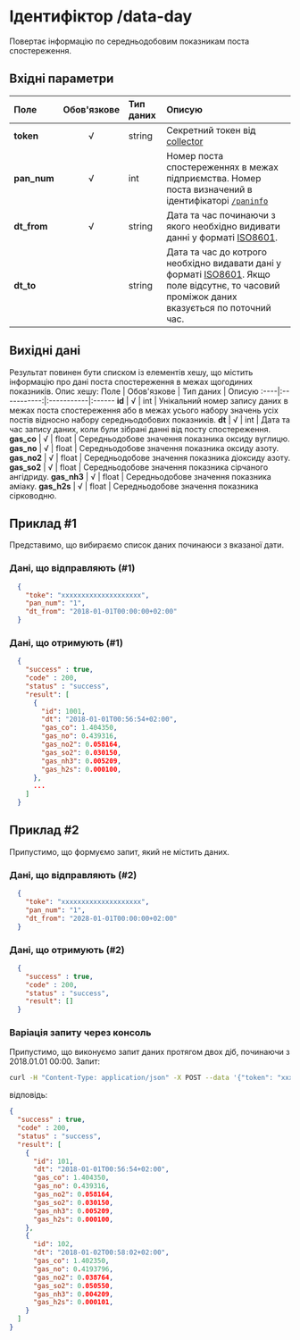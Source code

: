 # Ідентифіктор /data-day 
Повертає інформацію по середньодобовим показникам поста спостереження.

## Вхідні параметри
Поле | Обов'язкове | Тип даних | Описую
:----|:-----------:|:-----------|:------
**token** | √ | string | Секретний токен від [collector](/99_Глосарій#collector)
**pan_num** | √ | int | Номер поста спостереженнях в межах підприємства. Номер поста визначений в ідентифікаторі [`/paninfo`](/03_REST_протокол/10_paninfo)
**dt_from**| √ | string | Дата та час починаючи з якого необхідно видивати данні у форматі [ISO8601](/99_Глосарій#iso8601).
**dt_to**|  | string | Дата та час до котрого необхідно видавати дані у форматі [ISO8601](/99_Глосарій#iso8601). Якщо поле відсутнє, то часовий проміжок даних вказується по поточний час.

## Вихідні дані
Результат повинен бути списком із елементів хешу, що містить інформацію про дані поста спостереження в межах щогодиних показників. Опис хешу:
Поле | Обов'язкове | Тип даних | Описую
:----|:-----------:|:-----------|:------
**id** | √ | int | Унікальний номер запису даних в межах поста спостереження або в межах усього набору значень усіх постів відносно набору середньодобових показників.
**dt** | √ | int | Дата та час запису даних, коли були зібрані данні від посту спостереження.
**gas_co** | √ | float | Середньодобове значення показника оксиду вуглицю. 
**gas_no** | √ | float | Середньодобове значення показника оксиду азоту.
**gas_no2** | √ | float | Середньодобове значення показника діоксиду азоту.
**gas_so2** | √ | float | Середньодобове значення показника сірчаного ангідриду.
**gas_nh3** | √ | float | Середньодобове значення показника аміаку.
**gas_h2s** | √ | float | Середньодобове значення показника сірководню.

## Приклад #1
Представимо, що вибираємо список даних починаюси з вказаної дати.

### Дані, що відправляють (#1)
```JSON
  { 
    "toke": "xxxxxxxxxxxxxxxxxxxx",
    "pan_num": "1",
    "dt_from": "2018-01-01T00:00:00+02:00"
  }
```

### Дані, що отримують (#1)
```JSON
  {
    "success" : true,
    "code" : 200,
    "status" : "success",
    "result": [
      {
        "id": 1001, 
        "dt": "2018-01-01T00:56:54+02:00", 
        "gas_co": 1.404350,
        "gas_no": 0.439316,
        "gas_no2": 0.058164,
        "gas_so2": 0.030150,
        "gas_nh3": 0.005209,
        "gas_h2s": 0.000100,
      },
      ...
    ]
  }
```

## Приклад #2
Припустимо, що формуємо запит, який не містить даних.

### Дані, що відправляють (#2)
```JSON
  { 
    "toke": "xxxxxxxxxxxxxxxxxxxx",
    "pan_num": "1",
    "dt_from": "2028-01-01T00:00:00+02:00"
  }
```

### Дані, що отримують (#2)
```JSON
  {
    "success" : true,
    "code" : 200,
    "status" : "success",
    "result": []
  }
```

### Варіація запиту через консоль
Припустимо, що виконуємо запит даних протягом двох діб, починаючи з 2018.01.01 00:00.
Запит:
```BASH
curl -H "Content-Type: application/json" -X POST --data '{"token": "xxxxxxxxxxxxxxxxxxxx", "pan_num": 1, "dt_from": "2018-01-01T00:00:00+02:00", "dt_to": "2018-01-03T00:00:00+02:00" }' "http://example.com/data-day"
```
відповідь:
```JSON
{
  "success" : true,
  "code" : 200,
  "status" : "success",
  "result": [
    {
      "id": 101, 
      "dt": "2018-01-01T00:56:54+02:00", 
      "gas_co": 1.404350,
      "gas_no": 0.439316,
      "gas_no2": 0.058164,
      "gas_so2": 0.030150,
      "gas_nh3": 0.005209,
      "gas_h2s": 0.000100,
    },
    {
      "id": 102, 
      "dt": "2018-01-02T00:58:02+02:00", 
      "gas_co": 1.402350,
      "gas_no": 0.4193796,
      "gas_no2": 0.038764,
      "gas_so2": 0.050550,
      "gas_nh3": 0.004209,
      "gas_h2s": 0.000101,
    }
  ]
}
```
